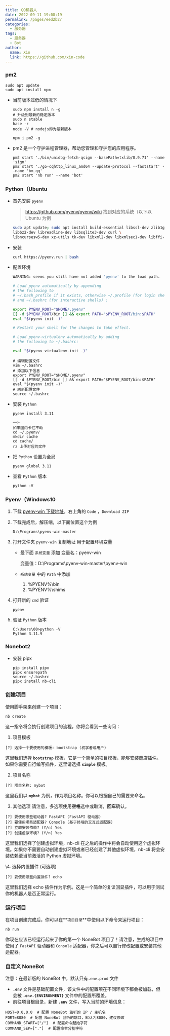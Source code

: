 ```yaml
---
title: QQ机器人
date: 2022-09-11 19:08:19
permalink: /pages/eed2b2/
categories:
  - 服务器
tags:
  - 服务器
  - Bot
author:
  name: Xin
  link: https://github.com/xin-code
---
```


### pm2

```shell
sudo apt update
sudo apt install npm
```

- 当前版本过低的情况下

  ```shell
  sudo npm install n -g
  # 升级到最新的稳定版本
  sudo n stable
  hase -r
  node -V # nodejs即为最新版本

  npm i pm2 -g
  ```

- pm2 是一个守护进程管理器，帮助您管理和守护您的应用程序。

  ```shell
  pm2 start './bin/unidbg-fetch-qsign --basePath=txlib/8.9.71' --name 'sign'
  pm2 start './go-cqhttp_linux_amd64 --update-protocol --faststart' --name 'bm_qq'
  pm2 start 'nb run' --name 'bot'
  ```

### Python（Ubuntu

- 首先安装 `pyenv`

  > https://github.com/pyenv/pyenv/wiki 找到对应的系统（以下以 Ubuntu 为例

  ```bash
  sudo apt update; sudo apt install build-essential libssl-dev zlib1g-dev \
  libbz2-dev libreadline-dev libsqlite3-dev curl \
  libncursesw5-dev xz-utils tk-dev libxml2-dev libxmlsec1-dev libffi-dev liblzma-dev
  ```

- 安装

  ```bash
  curl https://pyenv.run | bash
  ```

- 配置环境

  ```bash
  WARNING: seems you still have not added 'pyenv' to the load path.

  # Load pyenv automatically by appending
  # the following to
  # ~/.bash_profile if it exists, otherwise ~/.profile (for login shells)
  # and ~/.bashrc (for interactive shells) :

  export PYENV_ROOT="$HOME/.pyenv"
  [[ -d $PYENV_ROOT/bin ]] && export PATH="$PYENV_ROOT/bin:$PATH"
  eval "$(pyenv init -)"

  # Restart your shell for the changes to take effect.

  # Load pyenv-virtualenv automatically by adding
  # the following to ~/.bashrc:

  eval "$(pyenv virtualenv-init -)"
  ```

  ```shell
  # 编辑配置文件
  vim ~/.bashrc
  # 添加以下信息
  export PYENV_ROOT="$HOME/.pyenv"
  [[ -d $PYENV_ROOT/bin ]] && export PATH="$PYENV_ROOT/bin:$PATH"
  eval "$(pyenv init -)"
  # 刷新配置文件
  source ~/.bashrc
  ```

- 安装 `Python`

  ```shell
  pyenv install 3.11

  ——>
  如果国内卡住不动
  cd ~/.pyenv/
  mkdir cache
  cd cache/
  rz 上传对应的文件
  ```

- 把 `Python` 设置为全局

  ```shell
  pyenv global 3.11
  ```

- 查看 `Python` 版本

  ```shell
  python -V
  ```

### Pyenv（Windows10

1. 下载 [pyenv-win 下载地址](https://github.com/pyenv-win/pyenv-win#readme)，右上角的 `Code` ，`Download ZIP`

2. 下载完成后，解压缩，以下面位置这个为例

   ```shell
   D:\Programs\pyenv-win-master
   ```

3. 打开文件夹 `pyenv-win` 复制地址 用于配置环境变量

   - 最下面 `系统变量` 添加
     变量名：pyenv-win

     变量值：D:\Programs\pyenv-win-master\pyenv-win

   - `系统变量` 中的 `Path` 中添加

     1. %PYENV%\bin
     2. %PYENV%\shims

4. 打开新的 `cmd` 验证

   ```shell
   pyenv
   ```

5. 验证 `Python` 版本

   ```shell
   C:\Users\00>python -V
   Python 3.11.9
   ```

### Nonebot2

- 安装 pipx

  ```shell
  pip install pipx
  pipx ensurepath
  source ~/.bashrc
  pipx install nb-cli
  ```

### **创建项目**

使用脚手架来创建一个项目：

```shell
nb create
```

这一指令将会执行创建项目的流程，你将会看到一些询问：

1. 项目模板

```shell
[?] 选择一个要使用的模板: bootstrap (初学者或用户)
```

这里我们选择 **`bootstrap`** 模板，它是一个简单的项目模板，能够安装商店插件。如果你需要自行编写插件，这里请选择 **`simple`** 模板。

2. 项目名称

```shell
[?] 项目名称: mybot
```

这里我们以 **`mybot`** 为例，作为项目名称。你可以根据自己的需要来命名。

3. 其他选项 请注意，多选项使用**空格**选中或取消，**回车**确认。

```shell
[?] 要使用哪些驱动器? FastAPI (FastAPI 驱动器)
[?] 要使用哪些适配器? Console (基于终端的交互式适配器)
[?] 立即安装依赖? (Y/n) Yes
[?] 创建虚拟环境? (Y/n) Yes
```

这里我们选择了创建虚拟环境，nb-cli 在之后的操作中将会自动使用这个虚拟环境。如果你不需要自动创建虚拟环境或者已经创建了其他虚拟环境，nb-cli 将会安装依赖至当前激活的 Python 虚拟环境。

\4. 选择内置插件 (可选项)

```shell
[?] 要使用哪些内置插件? echo
```

这里我们选择 echo 插件作为示例。这是一个简单的复读回显插件，可以用于测试你的机器人是否正常运行。

### 运行项目

在项目创建完成后，你可以在**`项目目录`**中使用以下命令来运行项目：

```shell
nb run
```

你现在应该已经运行起来了你的第一个 NoneBot 项目了！请注意，生成的项目中使用了 `FastAPI` 驱动器和 `Console` 适配器，你之后可以自行修改配置或安装其他适配器。

### 自定义 NoneBot

注意：在最新版的 NoneBot 中，默认只有`.env.prod` 文件

- **`.env`** 文件是基础配置文件，该文件中的配置项在不同环境下都会被加载，但会被 **`.env.{ENVIRONMENT}`** 文件中的配置所覆盖。
- 前往项目根目录，新建 **`.env`** 文件，写入当前的环境信息：

```shell
HOST=0.0.0.0  # 配置 NoneBot 监听的 IP / 主机名
PORT=8080  # 配置 NoneBot 监听的端口，默认为8080，建议修改
COMMAND_START=["/"]  # 配置命令起始字符
COMMAND_SEP=["."]  # 配置命令分割字符
```

